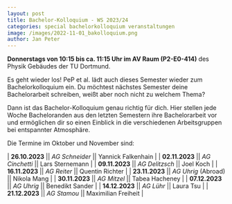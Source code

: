 ```yaml
---
layout: post
title: Bachelor-Kolloquium - WS 2023/24
categories: special bachelorkolloquium veranstaltungen
image: /images/2022-11-01_bakolloquium.png
author: Jan Peter
---
```


**Donnerstags von 10:15 bis ca. 11:15 Uhr im AV Raum (P2-E0-414)** des Physik Gebäudes der TU Dortmund.

Es geht wieder los! PeP et al. lädt auch dieses Semester wieder zum Bachelorkolloquium ein.
Du möchtest nächstes Semester deine Bachelorarbeit schreiben, weißt aber noch nicht zu welchem Thema?

Dann ist das Bachelor-Kolloquium genau richtig für dich.
Hier stellen jede Woche Bacheloranden aus den letzten Semestern ihre Bachelorarbeit vor und ermöglichen dir so einen Einblick in die verschiedenen Arbeitsgruppen bei entspannter Atmosphäre.

Die Termine im Oktober und November sind:

| **26.10.2023** || _AG Schneider_ || Yannick Falkenhain |
| **02.11.2023** || _AG Cinchetti_ || Lars Sternemann |
| **09.11.2023** || _AG Delitzsch_ || Joel Koch |
| **16.11.2023** || _AG Reiter_ || Quentin Richter |
| **23.11.2023** || _AG Uhrig_ (Abroad) || Nikola Mang |
| **30.11.2023** || _AG Mitzel_ || Tabea Hacheney |
| **07.12.2023** || _AG Uhrig_ || Benedikt Sander |
| **14.12.2023** || _AG Lühr_ || Laura Tsu |
| **21.12.2023** || _AG Stamou_ || Maximilian Freiheit |

